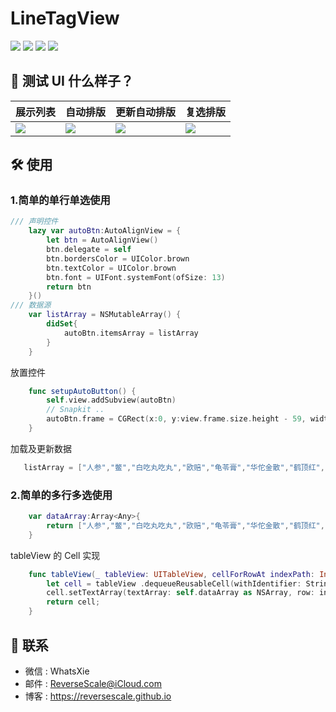 # LineTagView

![](https://img.shields.io/badge/platform-iOS-red.svg) ![](https://img.shields.io/badge/language-Swift-orange.svg) ![](https://img.shields.io/badge/download-9.9MB-yellow.svg) ![](https://img.shields.io/badge/license-MIT%20License-brightgreen.svg)

## 🎨 测试 UI 什么样子？

| 展示列表 | 自动排版 | 更新自动排版 | 复选排版 |
| ------------- | ------------- | ------------- | ------------- |
| ![](http://og1yl0w9z.bkt.clouddn.com/18-7-2/77947428.jpg) | ![](http://og1yl0w9z.bkt.clouddn.com/18-7-2/14086619.jpg) | ![](http://og1yl0w9z.bkt.clouddn.com/18-7-2/57675645.jpg) | ![](http://og1yl0w9z.bkt.clouddn.com/18-7-2/14345509.jpg) |


## 🛠 使用

### 1.简单的单行单选使用
```swift
/// 声明控件
    lazy var autoBtn:AutoAlignView = {
        let btn = AutoAlignView()
        btn.delegate = self
        btn.bordersColor = UIColor.brown
        btn.textColor = UIColor.brown
        btn.font = UIFont.systemFont(ofSize: 13)
        return btn
    }()
/// 数据源
    var listArray = NSMutableArray() {
        didSet{
            autoBtn.itemsArray = listArray
        }
    }
```

放置控件

```swift
    func setupAutoButton() {
        self.view.addSubview(autoBtn)
        // Snapkit ..
        autoBtn.frame = CGRect(x:0, y:view.frame.size.height - 59, width:view.frame.size.width, height:39)
    }
```

加载及更新数据

```swift
   listArray = ["人参","鳖","白吃丸吃丸","欧赔","龟苓膏","华佗金散","鹤顶红","华佗金散","鹤顶红","人参","鳖"]
```

### 2.简单的多行多选使用
```swift
    var dataArray:Array<Any>{
        return ["人参","鳖","白吃丸吃丸","欧赔","龟苓膏","华佗金散","鹤顶红","华佗金散","鹤顶红","人参","鳖","鳖","白吃丸吃丸","欧赔","龟苓膏","华佗金散","鹤顶红","华佗金散","鹤顶红","人参","鳖","鳖","白吃丸吃丸","欧赔","龟苓膏","华佗金散","鹤顶红","华佗金散","鹤顶红","人参","鳖"]
    }
```

tableView 的 Cell 实现

```swift
    func tableView(_ tableView: UITableView, cellForRowAt indexPath: IndexPath) -> UITableViewCell {
        let cell = tableView .dequeueReusableCell(withIdentifier: String(describing: MultipleCell.self)) as! MultipleCell
        cell.setTextArray(textArray: self.dataArray as NSArray, row: indexPath.section)
        return cell;
    }
```


## 😬  联系

* 微信 : WhatsXie
* 邮件 : ReverseScale@iCloud.com
* 博客 : https://reversescale.github.io
